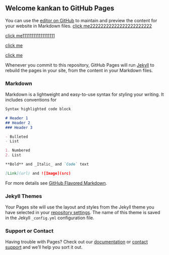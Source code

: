 ## Welcome kankan to GitHub Pages

You can use the [editor on GitHub](https://github.com/wweenn419/wweenn419.github.io/edit/master/README.md) to maintain and preview the content for your website in Markdown files.
[click me22222222222222222222222](https://www.baidu.com)

[click me111111111111111111](https://www.baidu.com)

[click me](125.45.35.58:888)

[click me](125.45.35.58:888)

Whenever you commit to this repository, GitHub Pages will run [Jekyll](https://jekyllrb.com/) to rebuild the pages in your site, from the content in your Markdown files.

### Markdown

Markdown is a lightweight and easy-to-use syntax for styling your writing. It includes conventions for

```markdown
Syntax highlighted code block

# Header 1
## Header 2
### Header 3

- Bulleted
- List

1. Numbered
2. List

**Bold** and _Italic_ and `Code` text

[Link](url) and ![Image](src)
```

For more details see [GitHub Flavored Markdown](https://guides.github.com/features/mastering-markdown/).

### Jekyll Themes

Your Pages site will use the layout and styles from the Jekyll theme you have selected in your [repository settings](https://github.com/wweenn419/wweenn419.github.io/settings). The name of this theme is saved in the Jekyll `_config.yml` configuration file.

### Support or Contact

Having trouble with Pages? Check out our [documentation](https://help.github.com/categories/github-pages-basics/) or [contact support](https://github.com/contact) and we’ll help you sort it out.
